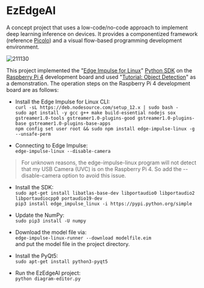 # EzEdgeAI  
A concept project that uses a low-code/no-code approach to implement deep learning inference on devices. It provides a componentized framework (reference [Picolo](https://tinyurl.com/ywn8bvb3)) and a visual flow-based programming development environment.  
  
![211130](https://user-images.githubusercontent.com/44540872/143999838-4a8b26e8-ead8-4083-a7b2-8b76e1fcc7d7.png)  
  
This project implemented the "[Edge Impulse for Linux](https://docs.edgeimpulse.com/docs/edge-impulse-for-linux)" [Python SDK](https://docs.edgeimpulse.com/docs/linux-python-sdk) on the [Raspberry Pi 4](https://docs.edgeimpulse.com/docs/raspberry-pi-4) development board and used "[Tutorial: Object Detection](https://docs.edgeimpulse.com/docs/object-detection)" as a demonstration. The operation steps on the Raspberry Pi 4 development board are as follows:  

* Install the Edge Impulse for Linux CLI:  
`curl -sL https://deb.nodesource.com/setup_12.x | sudo bash -`  
`sudo apt install -y gcc g++ make build-essential nodejs sox gstreamer1.0-tools gstreamer1.0-plugins-good gstreamer1.0-plugins-base gstreamer1.0-plugins-base-apps`  
`npm config set user root && sudo npm install edge-impulse-linux -g --unsafe-perm`  
  
* Connecting to Edge Impulse:  
`edge-impulse-linux --disable-camera`  
> For unknown reasons, the edge-impulse-linux program will not detect that my USB Camera (UVC) is on the Raspberry Pi 4. So add the --disable-camera option to avoid this issue.  
  
* Install the SDK:    
`sudo apt-get install libatlas-base-dev libportaudio0 libportaudio2 libportaudiocpp0 portaudio19-dev`  
`pip3 install edge_impulse_linux -i https://pypi.python.org/simple`  
  
* Update the NumPy:  
`sudo pip3 install -U numpy`  
  
* Download the model file via:  
`edge-impulse-linux-runner --download modelfile.eim`  
and put the model file in the project directory.
  
* Install the PyQt5:  
`sudo apt-get install python3-pyqt5`  
  
* Run the EzEdgeAI project:  
`python diagram-editor.py`
  